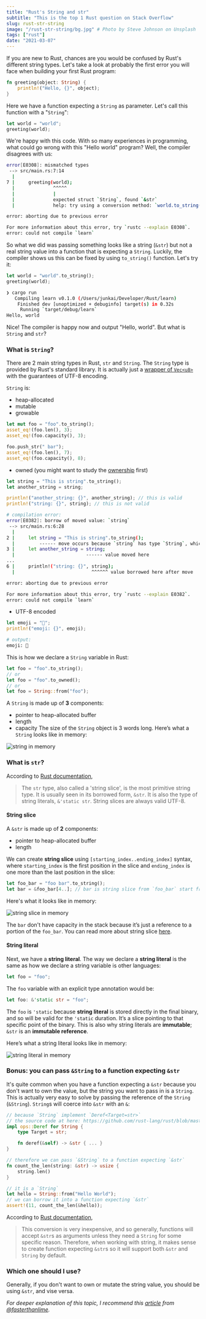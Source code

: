 ```yaml
---
title: "Rust's String and str"
subtitle: "This is the top 1 Rust question on Stack Overflow"
slug: rust-str-string
image: "/rust-str-string/bg.jpg" # Photo by Steve Johnson on Unsplash
tags: ["rust"]
date: "2021-03-07"
---
```


If you are new to Rust, chances are you would be confused by Rust's different string types. Let's take a look at probably the first error you will face when building your first Rust program:
```rust
fn greeting(object: String) {
    println!("Hello, {}", object);
}
```
Here we have a function expecting a `String` as parameter. Let's call this function with a "`String`":
```rust
let world = "world";
greeting(world);
```
We're happy with this code. With so many experiences in programming, what could go wrong with this "Hello world" program? Well, the compiler disagrees with us:
```bash
error[E0308]: mismatched types
 --> src/main.rs:7:14
  |
7 |     greeting(world);
  |              ^^^^^
  |              |
  |              expected struct `String`, found `&str`
  |              help: try using a conversion method: `world.to_string()`

error: aborting due to previous error

For more information about this error, try `rustc --explain E0308`.
error: could not compile `learn`
```

So what we did was passing something looks like a string (`&str`) but not a real string value into a function that is expecting a `String`. Luckily, the compiler shows us this can be fixed by using `to_string()` function. Let's try it:

```rust
let world = "world".to_string();
greeting(world);
```
```bash
❯ cargo run
   Compiling learn v0.1.0 (/Users/junkai/Developer/Rust/learn)
    Finished dev [unoptimized + debuginfo] target(s) in 0.32s
     Running `target/debug/learn`
Hello, world
```

Nice! The compiler is happy now and output "Hello, world". But what is `String` and `str`?

### What is `String`?
There are 2 main string types in Rust, `str` and `String`. The `String` type is provided by Rust's standard library. It is actually just a [wrapper of `Vec<u8>`](https://github.com/rust-lang/rust/blob/master/library/alloc/src/string.rs#L272-L281) with the guarantees of UTF-8 encoding.

`String` is:
- heap-allocated
- mutable
- growable
```rust
let mut foo = "foo".to_string();
asset_eq!(foo.len(), 3);
asset_eq!(foo.capacity(), 3);

foo.push_str(" bar");
asset_eq!(foo.len(), 7);
asset_eq!(foo.capacity(), 8);
```
- owned (you might want to study the [ownership](https://doc.rust-lang.org/stable/book/ch04-01-what-is-ownership.html) first)
```rust
let string = "This is string".to_string();
let another_string = string;

println!("another_string: {}", another_string); // this is valid
println!("string: {}", string); // this is not valid
```

```bash
# compilation error:
error[E0382]: borrow of moved value: `string`
 --> src/main.rs:6:28
  |
2 |     let string = "This is string".to_string();
  |         ------ move occurs because `string` has type `String`, which does not implement the `Copy` trait
3 |     let another_string = string;
  |                          ------ value moved here
...
6 |     println!("string: {}", string);
  |                            ^^^^^^ value borrowed here after move

error: aborting due to previous error

For more information about this error, try `rustc --explain E0382`.
error: could not compile `learn`
```
- UTF-8 encoded

```rust
let emoji = "🤔";
println!("emoji: {}", emoji);
```
```bash
# output:
emoji: 🤔
```

This is how we declare a `String` variable in Rust:
```rust
let foo = "foo".to_string();
// or
let foo = "foo".to_owned();
// or
let foo = String::from("foo");
```

A `String` is made up of **3** components: 
- pointer to heap-allocated buffer
- length
- capacity
The size of the `String` object is 3 words long. Here’s what a `String` looks like in memory:

![string in memory](/rust-str-string/string.png)

### What is `str`?
According to [Rust documentation](https://doc.rust-lang.org/std/primitive.str.html), 
>The `str` type, also called a 'string slice', is the most primitive string type. It is usually seen in its borrowed form, `&str`. It is also the type of string literals, `&'static str`.
>String slices are always valid UTF-8.

#### String slice
A `&str` is made up of **2** components: 
- pointer to heap-allocated buffer
- length

We can create **string slice** using `[starting_index..ending_index]` syntax, where `starting_index` is the first position in the slice and `ending_index` is one more than the last position in the slice:
```rust
let foo_bar = "foo bar".to_string();
let bar = &foo_bar[4..]; // bar is string slice from `foo_bar` start from index 4 to the last byte of `foo_bar`
```

Here's what it looks like in memory:

![string slice in memory](/rust-str-string/string-slice.png)

The `bar` don't have capacity in the stack because it’s just a reference to a portion of the `foo_bar`. You can read more about string slice [here](https://doc.rust-lang.org/book/ch04-03-slices.html).

#### String literal
Next, we have a **string literal**. The way we declare a **string literal** is the same as how we declare a string variable is other languages:
```rust
let foo = "foo";
```
The `foo` variable with an explicit type annotation would be:
```rust
let foo: &'static str = "foo";
```
The `foo` is `'static` because **string literal** is stored directly in the final binary, and so will be valid for the `'static` duration. It’s a slice pointing to that specific point of the binary. This is also why string literals are **immutable**; `&str` is an **immutable reference**.

Here’s what a string literal looks like in memory:

![string literal in memory](/rust-str-string/string-literal.png)

### Bonus: you can pass `&String` to a function expecting `&str`
It's quite common when you have a function expecting a `&str` because you don't want to own the value, but the string you want to pass in is a `String`. This is actually very easy to solve by passing the reference of the `String` (`&String`). `String`s will coerce into `&str` with an `&`:
```rust
// because `String` implement `Deref<Target=str>`
// the source code at here: https://github.com/rust-lang/rust/blob/master/library/alloc/src/string.rs#L2135-L2143
impl ops::Deref for String { 
    type Target = str;

    fn deref(&self) -> &str { ... }
}

// therefore we can pass `&String` to a function expecting `&str`
fn count_the_len(string: &str) -> usize {
    string.len()
}

// it is a `String`
let hello = String::from("Hello World");
// we can borrow it into a function expecting `&str`
assert!(11, count_the_len(&hello));

```
According to [Rust documentation](https://doc.rust-lang.org/std/string/struct.String.html#deref), 
>This conversion is very inexpensive, and so generally, functions will accept `&str`s as arguments unless they need a `String` for some specific reason.
Therefore, when working with string, it makes sense to create function expecting `&str`s so it will support both `&str` and `String` by default.

### Which one should I use?
Generally, if you don't want to own or mutate the string value, you should be using `&str`, and vise versa.

*For deeper explanation of this topic, I recommend this [article](https://fasterthanli.me/articles/working-with-strings-in-rust) from [@fasterthanlime](https://twitter.com/fasterthanlime).*